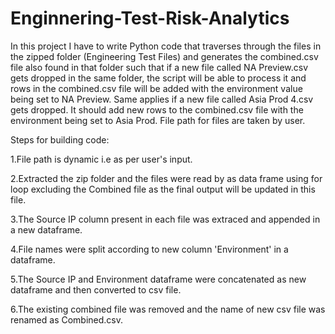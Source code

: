 # Enginnering-Test-Risk-Analytics
In this project I have to write Python code that traverses through the files in the zipped folder (Engineering Test Files) and generates the combined.csv file also found in that folder such that if a new file called NA Preview.csv gets dropped in the same folder, the script will be able to process it and rows in the combined.csv file will be added with the environment value being set to NA Preview. 
Same applies if a new file called Asia Prod 4.csv gets dropped. It should add new rows to the combined.csv file with the environment being set to Asia Prod.
File path for files are taken by user.

Steps for building code:

1.File path is dynamic i.e as per user's input.

2.Extracted the zip folder and the files were read by as data frame using for loop excluding the Combined file as the final output will be updated in this file.

3.The Source IP column present in each file was extraced and appended in a new dataframe.

4.File names were split according to new column 'Environment' in a dataframe. 

5.The Source IP and Environment dataframe were concatenated as new dataframe and then converted to csv file.

6.The existing combined file was removed and the name of new csv file was renamed as Combined.csv.
